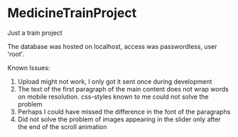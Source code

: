 # MedicineTrainProject
Just a train project

The database was hosted on localhost, access was passwordless, user 'root'.

Known Issues: 
1) Upload might not work, I only got it sent once during development
2) The text of the first paragraph of the main content does not wrap words on mobile resolution. css-styles known to me could not solve the problem
3) Perhaps I could have missed the difference in the font of the paragraphs
4) Did not solve the problem of images appearing in the slider only after the end of the scroll animation

